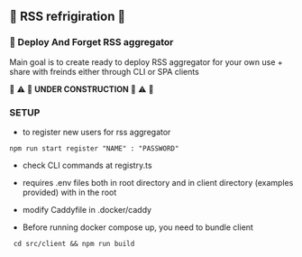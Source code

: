 ## 🧊 RSS refrigiration 🧊

### 🚀 Deploy And Forget RSS aggregator

Main goal is to create ready to deploy RSS aggregator for your own use + share with freinds either through CLI or SPA clients

🚧 ⚠️ 🚧  **UNDER CONSTRUCTION** 🚧 ⚠️ 🚧 


### SETUP

- to register new users for rss aggregator
```
npm run start register "NAME" : "PASSWORD"
```

- check CLI commands at registry.ts

- requires .env files both in root directory and in client directory (examples provided)  with in the root

- modify Caddyfile in .docker/caddy
- Before running docker compose up, you need to bundle client

```
 cd src/client && npm run build
```